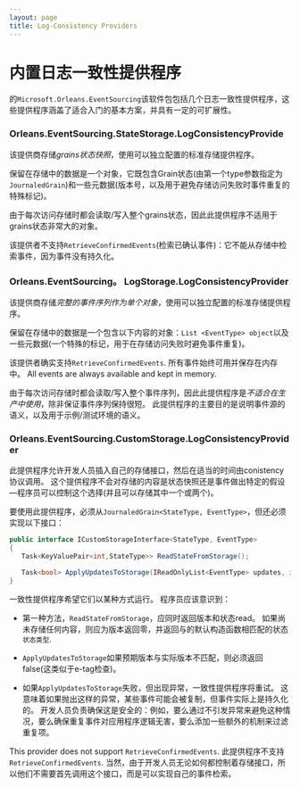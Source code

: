 ```yaml
---
layout: page
title: Log-Consistency Providers
---
```


# 内置日志一致性提供程序

的`Microsoft.Orleans.EventSourcing`该软件包包括几个日志一致性提供程序，这些提供程序涵盖了适合入门的基本方案，并具有一定的可扩展性。


### Orleans.EventSourcing.**StateStorage**.LogConsistencyProvide

该提供商存储*grains状态快照*，使用可以独立配置的标准存储提供程序。

保留在存储中的数据是一个对象，它既包含Grain状态(由第一个type参数指定为`JournaledGrain`)和一些元数据(版本号，以及用于避免存储访问失败时事件重复的特殊标记)。

由于每次访问存储时都会读取/写入整个grains状态，因此此提供程序不适用于grains状态非常大的对象。

该提供者不支持`RetrieveConfirmedEvents`(检索已确认事件)：它不能从存储中检索事件，因为事件没有持久化。

### Orleans.EventSourcing。 **LogStorage**.LogConsistencyProvider

该提供商存储*完整的事件序列作为单个对象*，使用可以独立配置的标准存储提供程序。

保留在存储中的数据是一个包含以下内容的对象：`List <EventType> object`以及一些元数据(一个特殊的标记，用于在存储访问失败时避免事件重复)。

该提供者确实支持`RetrieveConfirmedEvents`. 所有事件始终可用并保存在内存中。 All events are always available and kept in memory.

由于每次访问存储时都会读取/写入整个事件序列，因此此提供程序是*不适合在生产中使用*，除非保证事件序列保持很短。 此提供程序的主要目的是说明事件源的语义，以及用于示例/测试环境的语义。

### Orleans.EventSourcing.**CustomStorage**.LogConsistencyProvider

此提供程序允许开发人员插入自己的存储接口，然后在适当的时间由conistency协议调用。 这个提供程序不会对存储的内容是状态快照还是事件做出特定的假设—程序员可以控制这个选择(并且可以存储其中一个或两个)。

要使用此提供程序，必须从`JournaledGrain<StateType, EventType>`，但还必须实现以下接口：

```csharp
public interface ICustomStorageInterface<StateType, EventType>
{
   Task<KeyValuePair<int,StateType>> ReadStateFromStorage();

   Task<bool> ApplyUpdatesToStorage(IReadOnlyList<EventType> updates, int expectedversion);
}
```
一致性提供程序希望它们以某种方式运行。 程序员应该意识到：

* 第一种方法，`ReadStateFromStorage`，应同时返回版本和状态read。 如果尚未存储任何内容，则应为版本返回零，并返回与的默认构造函数相匹配的状态`状态类型`.

* `ApplyUpdatesToStorage`如果预期版本与实际版本不匹配，则必须返回false(这类似于e-tag检查)。

* 如果`ApplyUpdatesToStorage`失败，但出现异常，一致性提供程序将重试。 这意味着如果抛出这样的异常，某些事件可能会被复制，但事件实际上是持久化的。 开发人员负责确保这是安全的：例如，要么通过不引发异常来避免这种情况，要么确保重复事件对应用程序逻辑无害，要么添加一些额外的机制来过滤重复项。

This provider does not support `RetrieveConfirmedEvents`. 此提供程序不支持`RetrieveConfirmedEvents`. 当然，由于开发人员无论如何都控制着存储接口，所以他们不需要首先调用这个接口，而是可以实现自己的事件检索。

